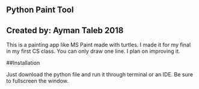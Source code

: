## Python Paint Tool
## Created by: Ayman Taleb 2018

This is a painting app like MS Paint made with turtles. I made it for my final in my first CS class. You can only draw one line. I plan on improving it. 

##Installation

Just download the python file and run it through terminal or an IDE. Be sure to fullscreen the window.
